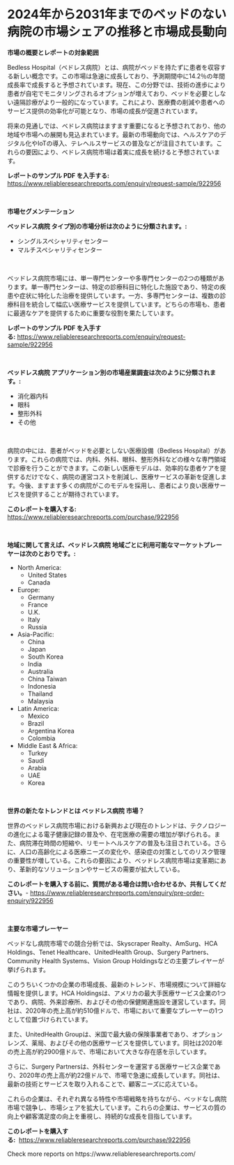 <p><h1>2024年から2031年までのベッドのない病院の市場シェアの推移と市場成長動向</h1></p><p><strong>市場の概要とレポートの対象範囲</strong></p>
<p><p>Bedless Hospital（ベドレス病院）とは、病院がベッドを持たずに患者を収容する新しい概念です。この市場は急速に成長しており、予測期間中に14.2％の年間成長率で成長すると予想されています。現在、この分野では、技術の進歩により患者が自宅でモニタリングされるオプションが増えており、ベッドを必要としない遠隔診療がより一般的になっています。これにより、医療費の削減や患者へのサービス提供の効率化が可能となり、市場の成長が促進されています。</p><p>将来の見通しでは、ベドレス病院はますます重要になると予想されており、他の地域や市場への展開も見込まれています。最新の市場動向では、ヘルスケアのデジタル化やIoTの導入、テレヘルスサービスの普及などが注目されています。これらの要因により、ベドレス病院市場は着実に成長を続けると予想されています。</p></p>
<p><strong>レポートのサンプル PDF を入手する:</strong> <a href="https://www.reliableresearchreports.com/enquiry/request-sample/922956">https://www.reliableresearchreports.com/enquiry/request-sample/922956</a></p>
<p>&nbsp;</p>
<p><strong>市場セグメンテーション</strong></p>
<p><strong>ベッドレス病院 タイプ別の市場分析は次のように分類されます。:</strong></p>
<p><ul><li>シングルスペシャリティセンター</li><li>マルチスペシャリティセンター</li></ul></p>
<p>&nbsp;</p>
<p><p>ベッドレス病院市場には、単一専門センターや多専門センターの2つの種類があります。単一専門センターは、特定の診療科目に特化した施設であり、特定の疾患や症状に特化した治療を提供しています。一方、多専門センターは、複数の診療科目を統合して幅広い医療サービスを提供しています。どちらの市場も、患者に最適なケアを提供するために重要な役割を果たしています。</p></p>
<p><strong>レポートのサンプル PDF を入手する:</strong>&nbsp;<a href="https://www.reliableresearchreports.com/enquiry/request-sample/922956">https://www.reliableresearchreports.com/enquiry/request-sample/922956</a></p>
<p>&nbsp;</p>
<p><strong> ベッドレス病院 アプリケーション別の市場産業調査は次のように分類されます。:</strong></p>
<p><ul><li>消化器内科</li><li>眼科</li><li>整形外科</li><li>その他</li></ul></p>
<p>&nbsp;</p>
<p><p>病院の中には、患者がベッドを必要としない医療設備（Bedless Hospital）があります。これらの病院では、内科、外科、眼科、整形外科などの様々な専門領域で診療を行うことができます。この新しい医療モデルは、効率的な患者ケアを提供するだけでなく、病院の運営コストを削減し、医療サービスの革新を促進します。今後、ますます多くの病院がこのモデルを採用し、患者により良い医療サービスを提供することが期待されています。</p></p>
<p><strong>このレポートを購入する:</strong>&nbsp; <a href="https://www.reliableresearchreports.com/purchase/922956">https://www.reliableresearchreports.com/purchase/922956</a></p>
<p>&nbsp;</p>
<p><strong>地域に関して言えば、ベッドレス病院 地域ごとに利用可能なマーケットプレーヤーは次のとおりです。:</strong></p>
<p><ul>
    <li>
        North America:
        <ul>
            <li>United States</li>
            <li>Canada</li>
        </ul>
    </li>
    <li>
        Europe:
        <ul>
            <li>Germany</li>
            <li>France</li>
            <li>U.K.</li>
            <li>Italy</li>
            <li>Russia</li>
        </ul>
    </li>
    <li>
        Asia-Pacific:
        <ul>
            <li>China</li>
            <li>Japan</li>
            <li>South Korea</li>
            <li>India</li>
            <li>Australia</li>
            <li>China Taiwan</li>
            <li>Indonesia</li>
            <li>Thailand</li>
            <li>Malaysia</li>
        </ul>
    </li>
    <li>
        Latin America:
        <ul>
            <li>Mexico</li>
            <li>Brazil</li>
            <li>Argentina Korea</li>
            <li>Colombia</li>
        </ul>
    </li>
    <li>
        Middle East & Africa:
        <ul>
            <li>Turkey</li>
            <li>Saudi</li>
            <li>Arabia</li>
            <li>UAE</li>
            <li>Korea</li>
        </ul>
    </li>
    </ul></p>
<p>&nbsp;</p>
<p><strong>世界の新たなトレンドとは ベッドレス病院 市場？</strong></p>
<p><p>世界のベッドレス病院市場における新興および現在のトレンドは、テクノロジーの進化による電子健康記録の普及や、在宅医療の需要の増加が挙げられる。また、病院滞在時間の短縮や、リモートヘルスケアの普及も注目されている。さらに、人口の高齢化による医療ニーズの変化や、感染症の対策としてのリスク管理の重要性が増している。これらの要因により、ベッドレス病院市場は変革期にあり、革新的なソリューションやサービスの需要が拡大している。</p></p>
<p><strong>このレポートを購入する前に、質問がある場合は問い合わせるか、共有してください。</strong>- <a href="https://www.reliableresearchreports.com/enquiry/pre-order-enquiry/922956">https://www.reliableresearchreports.com/enquiry/pre-order-enquiry/922956</a></p>
<p>&nbsp;</p>
<p><strong>主要な市場プレーヤー</strong></p>
<p><p>ベッドなし病院市場での競合分析では、Skyscraper Realty、AmSurg、HCA Holdings、Tenet Healthcare、UnitedHealth Group、Surgery Partners、Community Health Systems、Vision Group Holdingsなどの主要プレイヤーが挙げられます。</p><p>このうちいくつかの企業の市場成長、最新のトレンド、市場規模について詳細な情報を提供します。HCA Holdingsは、アメリカの最大手医療サービス企業の1つであり、病院、外来診療所、およびその他の保健関連施設を運営しています。同社は、2020年の売上高が約510億ドルで、市場において重要なプレーヤーの1つとして位置づけられています。</p><p>また、UnitedHealth Groupは、米国で最大級の保険事業者であり、オプションレンズ、薬局、およびその他の医療サービスを提供しています。同社は2020年の売上高が約2900億ドルで、市場において大きな存在感を示しています。</p><p>さらに、Surgery Partnersは、外科センターを運営する医療サービス企業であり、2020年の売上高が約22億ドルで、市場で急速に成長しています。同社は、最新の技術とサービスを取り入れることで、顧客ニーズに応えている。</p><p>これらの企業は、それぞれ異なる特性や市場戦略を持ちながら、ベッドなし病院市場で競争し、市場シェアを拡大しています。これらの企業は、サービスの質の向上や顧客満足度の向上を重視し、持続的な成長を目指しています。</p></p>
<p><strong>このレポートを購入する:</strong>&nbsp;&nbsp;<a href="https://www.reliableresearchreports.com/purchase/922956">https://www.reliableresearchreports.com/purchase/922956</a></p>
<p>Check more reports on https://www.reliableresearchreports.com/</p>